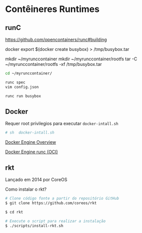 # Contêineres Runtimes

## runC
https://github.com/opencontainers/runc#building

docker export $(docker create busybox) > /tmp/busybox.tar

mkdir ~/myrunccontainer
mkdir ~/myrunccontainer/rootfs
tar -C ~/myrunccontainer/rootfs -xf /tmp/busybox.tar

```sh
cd ~/myrunccontainer/

runc spec
vim config.json

runc run busybox
```

## Docker

Requer root prívilegios para executar ``docker-intall.sh``

```bash
# sh  docker-intall.sh
```

[Docker Engine Overview](https://docs.docker.com/engine/docker-overview/)

[Docker Engine runc (OCI)](https://blog.docker.com/2016/04/docker-engine-1-11-runc/)

## rkt
Lançado em 2014 por CoreOS

Como instalar o rkt?

```sh
# Clone código fonte a partir do repositório GitHub
$ git clone https://github.com/coreos/rkt

$ cd rkt

# Execute o script para realizar a instalação
$ ./scripts/install-rkt.sh
  ```
